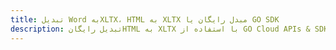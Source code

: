 ---title: تبدیل Word بهXLTX، HTML به XLTX مبدل رایگان یا GO SDKdescription: تبدیل رایگانHTML به XLTX با استفاده از GO Cloud APIs & SDK. همچنین اسناد Microsoft Word و OpenOffice را در Cloud ایجاد، ویرایش و رندر کنید.---